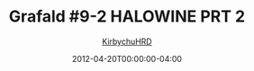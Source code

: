 ---
title: "Grafald #9-2 HALOWINE PRT 2"
type: "image"
date: 2012-04-20T00:00:00-04:00
draft: false
categories:
- comics
- collaborations
tags:
- grafald
image_path: "../img/2012/9-2.png"
alt_text: ""
is_subpage: true
author: "[KirbychuHRD](https://cohost.org/KirbychuHRD)"
---